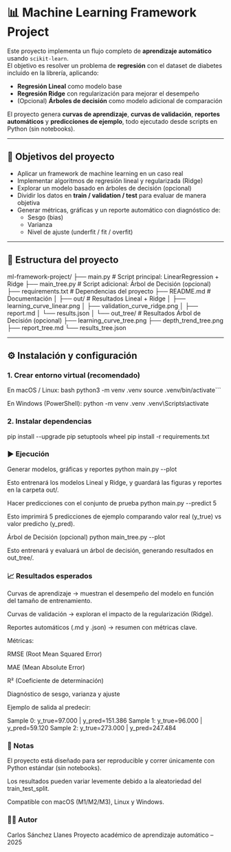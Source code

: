 # 📊 Machine Learning Framework Project

Este proyecto implementa un flujo completo de **aprendizaje automático** usando `scikit-learn`.  
El objetivo es resolver un problema de **regresión** con el dataset de diabetes incluido en la librería, aplicando:

- **Regresión Lineal** como modelo base  
- **Regresión Ridge** con regularización para mejorar el desempeño  
- (Opcional) **Árboles de decisión** como modelo adicional de comparación  

El proyecto genera **curvas de aprendizaje**, **curvas de validación**, **reportes automáticos** y **predicciones de ejemplo**, todo ejecutado desde scripts en Python (sin notebooks).

---

## 🎯 Objetivos del proyecto
- Aplicar un framework de machine learning en un caso real  
- Implementar algoritmos de regresión lineal y regularizada (Ridge)  
- Explorar un modelo basado en árboles de decisión (opcional)  
- Dividir los datos en **train / validation / test** para evaluar de manera objetiva  
- Generar métricas, gráficas y un reporte automático con diagnóstico de:
  - Sesgo (bias)  
  - Varianza  
  - Nivel de ajuste (underfit / fit / overfit)  

---

## 📂 Estructura del proyecto

ml-framework-project/
├── main.py # Script principal: LinearRegression + Ridge
├── main_tree.py # Script adicional: Árbol de Decisión (opcional)
├── requirements.txt # Dependencias del proyecto
├── README.md # Documentación
│
├── out/ # Resultados Lineal + Ridge
│ ├── learning_curve_linear.png
│ ├── validation_curve_ridge.png
│ ├── report.md
│ └── results.json
│
└── out_tree/ # Resultados Árbol de Decisión (opcional)
├── learning_curve_tree.png
├── depth_trend_tree.png
├── report_tree.md
└── results_tree.json


---

## ⚙️ Instalación y configuración

### 1. Crear entorno virtual (recomendado)

En macOS / Linux:
bash
python3 -m venv .venv
source .venv/bin/activate```

En Windows (PowerShell):
python -m venv .venv
.venv\Scripts\activate

### 2. Instalar dependencias
pip install --upgrade pip setuptools wheel
pip install -r requirements.txt

### ▶️ Ejecución
Generar modelos, gráficas y reportes
python main.py --plot


Esto entrenará los modelos Lineal y Ridge, y guardará las figuras y reportes en la carpeta out/.

Hacer predicciones con el conjunto de prueba
python main.py --predict 5


Esto imprimirá 5 predicciones de ejemplo comparando valor real (y_true) vs valor predicho (y_pred).

Árbol de Decisión (opcional)
python main_tree.py --plot


Esto entrenará y evaluará un árbol de decisión, generando resultados en out_tree/.

### 📈 Resultados esperados

Curvas de aprendizaje → muestran el desempeño del modelo en función del tamaño de entrenamiento.

Curvas de validación → exploran el impacto de la regularización (Ridge).

Reportes automáticos (.md y .json) → resumen con métricas clave.

Métricas:

RMSE (Root Mean Squared Error)

MAE (Mean Absolute Error)

R² (Coeficiente de determinación)

Diagnóstico de sesgo, varianza y ajuste

Ejemplo de salida al predecir:

Sample 0: y_true=97.000 | y_pred=151.386
Sample 1: y_true=96.000 | y_pred=59.120
Sample 2: y_true=273.000 | y_pred=247.484

### 📌 Notas

El proyecto está diseñado para ser reproducible y correr únicamente con Python estándar (sin notebooks).

Los resultados pueden variar levemente debido a la aleatoriedad del train_test_split.

Compatible con macOS (M1/M2/M3), Linux y Windows.

### 👨‍💻 Autor

Carlos Sánchez Llanes
Proyecto académico de aprendizaje automático – 2025
